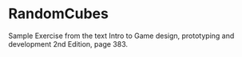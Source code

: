# RandomCubes
Sample Exercise from the text Intro to Game design, prototyping and development 2nd Edition, page 383.
